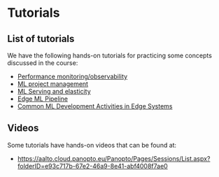 # Tutorials

## List of tutorials
We have the following hands-on tutorials for practicing some concepts discussed in the course:

* [Performance monitoring/observability](./PerformanceMonitoring/)
* [ML project management](./MLProjectManagement/)
* [ML Serving and elasticity](./MLServing)
* [Edge ML Pipeline](./edgemodelop)
* [Common ML Development Activities in Edge Systems](./edgemlcommons)
## Videos
Some tutorials have hands-on videos that can be found at:
* https://aalto.cloud.panopto.eu/Panopto/Pages/Sessions/List.aspx?folderID=e93c717b-67e2-46a9-8e41-abf4008f7ae0
